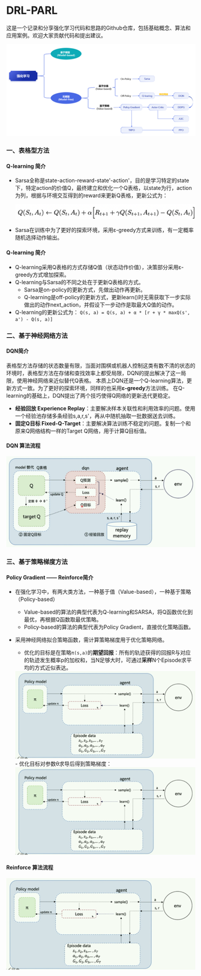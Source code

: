 # DRL-PARL
这是一个记录和分享强化学习代码和思路的Github仓库，包括基础概念、算法和应用案例。欢迎大家贡献代码和提出建议。
<div align="center">
  <img src="https://github.com/YangRongtai/DRL-PARL/blob/master/RL%E6%A6%82%E8%A7%88.png">
</div>

### 一、表格型方法
#### Q-learning 简介
- Sarsa全称是state-action-reward-state'-action'，目的是学习特定的state下，特定action的价值Q，最终建立和优化一个Q表格，以state为行，action为列，根据与环境交互得到的reward来更新Q表格，更新公式为：
  
  <div align="center">
    <img src="https://github.com/YangRongtai/DRL-PARL/blob/master/data/Sarsa.png">
  </div>
- Sarsa在训练中为了更好的探索环境，采用ε-greedy方式来训练，有一定概率随机选择动作输出。

#### Q-learning 简介
- Q-learning采用Q表格的方式存储Q值（状态动作价值），决策部分采用ε-greedy方式增加探索。
- Q-learning与Sarsa的不同之处在于更新Q表格的方式。
  - Sarsa是on-policy的更新方式，先做出动作再更新。
  - Q-learning是off-policy的更新方式，更新learn()时无需获取下一步实际做出的动作next_action，并假设下一步动作是取最大Q值的动作。
- Q-learning的更新公式为：
  `Q(s, a) = Q(s, a) + α * [r + γ * maxQ(s', a') - Q(s, a)]`

### 二、基于神经网络方法
#### DQN简介
  表格型方法存储的状态数量有限，当面对围棋或机器人控制这类有数不清的状态的环境时，表格型方法在存储和查找效率上都受局限，DQN的提出解决了这一局限，使用神经网络来近似替代Q表格。
本质上DQN还是一个Q-learning算法，更新方式一致。为了更好的探索环境，同样的也采用**ε-greedy**方法训练。
在Q-learning的基础上，DQN提出了两个技巧使得Q网络的更新迭代更稳定。
- **经验回放 Experience Replay**：主要解决样本关联性和利用效率的问题。使用一个经验池存储多条经验s,a,r,s'，再从中随机抽取一批数据送去训练。
- **固定Q目标 Fixed-Q-Target**：主要解决算法训练不稳定的问题。复制一个和原来Q网络结构一样的Target Q网络，用于计算Q目标值。
#### DQN 算法流程
  <div align="center">
    <img src="https://github.com/YangRongtai/DRL-PARL/blob/master/data/DQN.png">
  </div>

### 三、基于策略梯度方法
#### Policy Gradient —— Reinforce简介
- 在强化学习中，有两大类方法，一种基于值（Value-based），一种基于策略（Policy-based）
  - Value-based的算法的典型代表为Q-learning和SARSA，将Q函数优化到最优，再根据Q函数取最优策略。
  - Policy-based的算法的典型代表为Policy Gradient，直接优化策略函数。

- 采用神经网络拟合策略函数，需计算策略梯度用于优化策略网络。
  - 优化的目标是在策略`π(s,a)`的**期望回报**：所有的轨迹获得的回报R与对应的轨迹发生概率p的加权和，当N足够大时，可通过**采样**N个Episode求平均的方式近似表达。
  <div align="center">
    <img src="https://github.com/YangRongtai/DRL-PARL/blob/master/data/Reinfroce_procedure.png">
  </div>
  - 优化目标对参数θ求导后得到策略梯度：
  <div align="center">
    <img src="https://github.com/YangRongtai/DRL-PARL/blob/master/data/Reinfroce_procedure.png">
  </div>

#### Reinforce 算法流程
  <div align="center">
    <img src="https://github.com/YangRongtai/DRL-PARL/blob/master/data/Reinfroce_procedure.png">
  </div>
